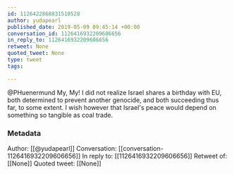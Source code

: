 ```yaml
---
id: 1126422868831510528
author: yudapearl
published_date: 2019-05-09 09:45:14 +00:00
conversation_id: 1126416932209606656
in_reply_to: 1126416932209606656
retweet: None
quoted_tweet: None
type: tweet
tags:

---
```


@PHuenermund My, My! I did not realize Israel shares a birthday with EU, both determined to prevent another genocide, and both succeeding thus far, to some extent. I wish however that Israel's peace would depend on something so tangible as coal trade.

### Metadata

Author: [[@yudapearl]]
Conversation: [[conversation-1126416932209606656]]
In reply to: [[1126416932209606656]]
Retweet of: [[None]]
Quoted tweet: [[None]]
